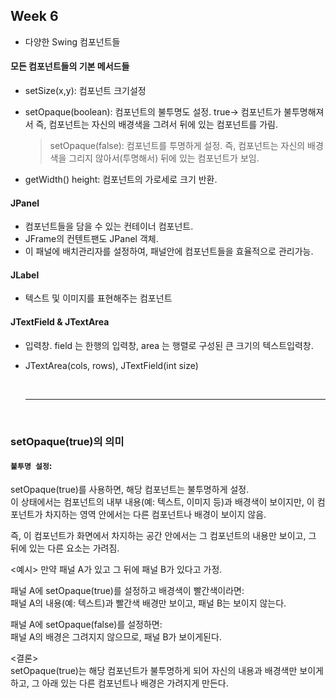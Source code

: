 ## Week 6

+ 다양한 Swing 컴포넌트들


#### 모든 컴포넌트들의 기본 메서드들

+ setSize(x,y): 컴포넌트 크기설정
+ setOpaque(boolean): 컴포넌트의 불투명도 설정. true-> 컴포넌트가 불투명해져서 즉, 컴포넌트는 자신의 배경색을 그려서 뒤에 있는 컴포넌트를 가림.
  > setOpaque(false): 컴포넌트를 투명하게 설정. 즉, 컴포넌트는 자신의 배경색을 그리지 않아서(투명해서) 뒤에 있는 컴포넌트가 보임.

+ getWidth() height: 컴포넌트의 가로세로 크기 반환.   

#### JPanel

+ 컴포넌트들을 담을 수 있는 컨테이너 컴포넌트.
+ JFrame의 컨텐트팬도 JPanel 객체.
+ 이 패널에 배치관리자를 설정하여, 패널안에 컴포넌트들을 효율적으로 관리가능. 

#### JLabel  

+ 텍스트 및 이미지를 표현해주는 컴포넌트

#### JTextField & JTextArea  

+ 입력창. field 는 한행의 입력창, area 는 행렬로 구성된 큰 크기의 텍스트입력창.
+ JTextArea(cols, rows), JTextField(int size)

  <br><hr><br>
  
### setOpaque(true)의 의미  

#### `불투명 설정`:  
setOpaque(true)를 사용하면, 해당 컴포넌트는 불투명하게 설정.  
이 상태에서는 컴포넌트의 내부 내용(예: 텍스트, 이미지 등)과 배경색이 보이지만, 이 컴포넌트가 차지하는 영역 안에서는 다른 컴포넌트나 배경이 보이지 않음.  

즉, 이 컴포넌트가 화면에서 차지하는 공간 안에서는 그 컴포넌트의 내용만 보이고, 그 뒤에 있는 다른 요소는 가려짐.  

<예시>
만약 패널 A가 있고 그 뒤에 패널 B가 있다고 가정.

패널 A에 setOpaque(true)를 설정하고 배경색이 빨간색이라면:  
패널 A의 내용(예: 텍스트)과 빨간색 배경만 보이고, 패널 B는 보이지 않는다.  

패널 A에 setOpaque(false)를 설정하면:  
패널 A의 배경은 그려지지 않으므로, 패널 B가 보이게된다.  

<결론>  
setOpaque(true)는 해당 컴포넌트가 불투명하게 되어 자신의 내용과 배경색만 보이게 하고, 그 아래 있는 다른 컴포넌트나 배경은 가려지게 만든다.  

